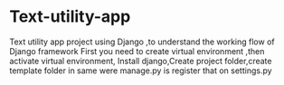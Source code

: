 # Text-utility-app
Text utility app project using Django ,to understand the working flow of Django framework 
First you need to create virtual environment ,then activate virtual environment,
Install django,Create project folder,create template folder in same were manage.py is register that on settings.py
